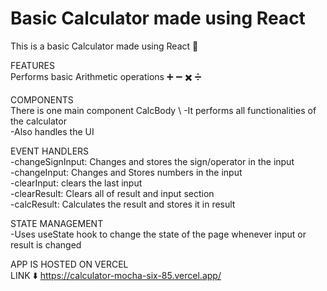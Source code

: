 # Basic Calculator made using React

This is a basic Calculator made using React 🧮

FEATURES\
Performs basic Arithmetic operations ➕ ➖ ✖️ ➗

COMPONENTS\
There is one main component CalcBody \ 
-It performs all functionalities of the calculator\
-Also handles the UI

EVENT HANDLERS\
-changeSignInput: Changes and stores the sign/operator in the input\
-changeInput: Changes and Stores numbers in the input\
-clearInput: clears the last input\
-clearResult: Clears all of result and input section\
-calcResult: Calculates the result and stores it in result

STATE MANAGEMENT\
-Uses useState hook to change the state of the page whenever input or result is changed

APP IS HOSTED ON VERCEL\
LINK ⬇️
https://calculator-mocha-six-85.vercel.app/





